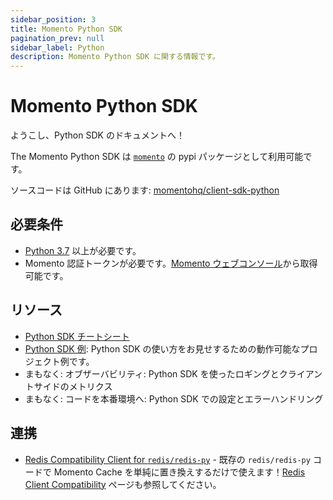 ```yaml
---
sidebar_position: 3
title: Momento Python SDK
pagination_prev: null
sidebar_label: Python
description: Momento Python SDK に関する情報です。
---
```


# Momento Python SDK

ようこし、Python SDK のドキュメントへ！

The Momento Python SDK は [`momento`](https://pypi.org/project/momento/) の pypi パッケージとして利用可能です。

ソースコードは GitHub にあります: [momentohq/client-sdk-python](https://github.com/momentohq/client-sdk-python)

## 必要条件

- [Python 3.7](https://www.python.org/downloads/) 以上が必要です。
- Momento 認証トークンが必要です。[Momento ウェブコンソール](https://console.gomomento.com/)から取得可能です。

## リソース

- [Python SDK チートシート](./cheat-sheet.md)
- [Python SDK 例](https://github.com/momentohq/client-sdk-python/blob/main/examples/README.md): Python SDK の使い方をお見せするための動作可能なプロジェクト例です。
- まもなく: オブザーバビリティ: Python SDK を使ったロギングとクライアントサイドのメトリクス
- まもなく: コードを本番環境へ: Python SDK での設定とエラーハンドリング

## 連携

- [Redis Compatibility Client for `redis/redis-py`](https://github.com/momentohq/momento-python-redis-client) - 既存の `redis/redis-py` コードで Momento Cache を単純に置き換えするだけで使えます！[Redis Client Compatibility](./../../integrations/redis-client-compatibility.md) ページも参照してください。
